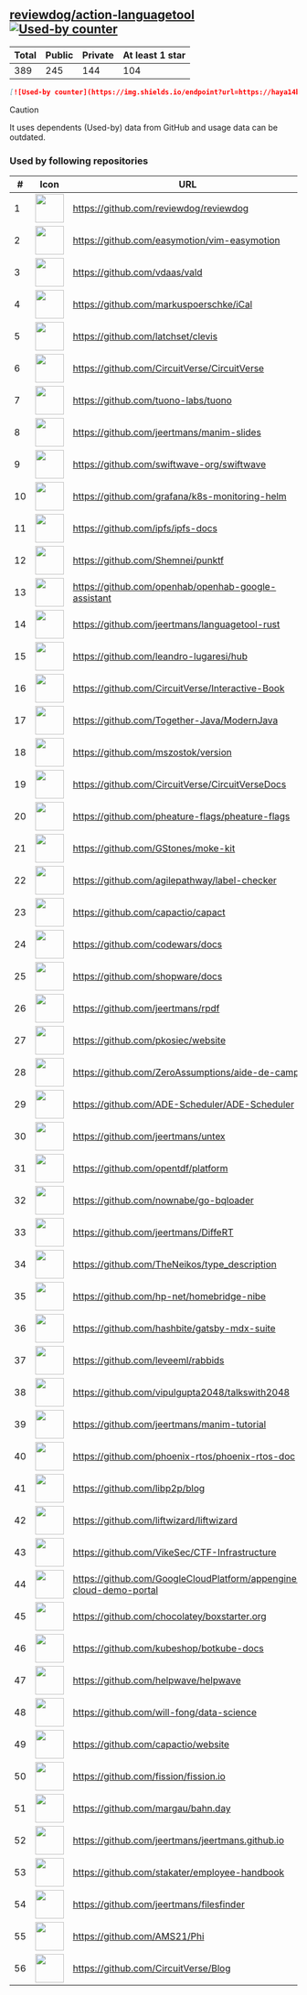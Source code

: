 





## [reviewdog/action-languagetool](https://github.com/reviewdog/action-languagetool) [![Used-by counter](https://img.shields.io/endpoint?url=https://haya14busa.github.io/github-used-by/data/reviewdog/action-languagetool/shieldsio.json)](https://github.com/haya14busa/github-used-by/tree/main/repo/reviewdog/action-languagetool)

| Total | Public | Private | At least 1 star
| ----- | ------ | ------- | ---------------
| 389 | 245 | 144 | 104 |

```md
[![Used-by counter](https://img.shields.io/endpoint?url=https://haya14busa.github.io/github-used-by/data/reviewdog/action-languagetool/shieldsio.json)](https://github.com/haya14busa/github-used-by/tree/main/repo/reviewdog/action-languagetool)
```

> [!CAUTION]
> It uses dependents (Used-by) data from GitHub and usage data can be outdated.

### Used by following repositories

| # | Icon | URL | Stars |
| -- | -- | -- | -- | 
|1|<img src="https://github.com/reviewdog.png" width=50 height=50>|https://github.com/reviewdog/reviewdog|8210|
|2|<img src="https://github.com/easymotion.png" width=50 height=50>|https://github.com/easymotion/vim-easymotion|7565|
|3|<img src="https://github.com/vdaas.png" width=50 height=50>|https://github.com/vdaas/vald|1576|
|4|<img src="https://github.com/markuspoerschke.png" width=50 height=50>|https://github.com/markuspoerschke/iCal|1142|
|5|<img src="https://github.com/latchset.png" width=50 height=50>|https://github.com/latchset/clevis|988|
|6|<img src="https://github.com/CircuitVerse.png" width=50 height=50>|https://github.com/CircuitVerse/CircuitVerse|942|
|7|<img src="https://github.com/tuono-labs.png" width=50 height=50>|https://github.com/tuono-labs/tuono|645|
|8|<img src="https://github.com/jeertmans.png" width=50 height=50>|https://github.com/jeertmans/manim-slides|567|
|9|<img src="https://github.com/swiftwave-org.png" width=50 height=50>|https://github.com/swiftwave-org/swiftwave|547|
|10|<img src="https://github.com/grafana.png" width=50 height=50>|https://github.com/grafana/k8s-monitoring-helm|347|
|11|<img src="https://github.com/ipfs.png" width=50 height=50>|https://github.com/ipfs/ipfs-docs|305|
|12|<img src="https://github.com/Shemnei.png" width=50 height=50>|https://github.com/Shemnei/punktf|257|
|13|<img src="https://github.com/openhab.png" width=50 height=50>|https://github.com/openhab/openhab-google-assistant|173|
|14|<img src="https://github.com/jeertmans.png" width=50 height=50>|https://github.com/jeertmans/languagetool-rust|170|
|15|<img src="https://github.com/leandro-lugaresi.png" width=50 height=50>|https://github.com/leandro-lugaresi/hub|147|
|16|<img src="https://github.com/CircuitVerse.png" width=50 height=50>|https://github.com/CircuitVerse/Interactive-Book|143|
|17|<img src="https://github.com/Together-Java.png" width=50 height=50>|https://github.com/Together-Java/ModernJava|107|
|18|<img src="https://github.com/mszostok.png" width=50 height=50>|https://github.com/mszostok/version|105|
|19|<img src="https://github.com/CircuitVerse.png" width=50 height=50>|https://github.com/CircuitVerse/CircuitVerseDocs|88|
|20|<img src="https://github.com/pheature-flags.png" width=50 height=50>|https://github.com/pheature-flags/pheature-flags|82|
|21|<img src="https://github.com/GStones.png" width=50 height=50>|https://github.com/GStones/moke-kit|80|
|22|<img src="https://github.com/agilepathway.png" width=50 height=50>|https://github.com/agilepathway/label-checker|80|
|23|<img src="https://github.com/capactio.png" width=50 height=50>|https://github.com/capactio/capact|79|
|24|<img src="https://github.com/codewars.png" width=50 height=50>|https://github.com/codewars/docs|56|
|25|<img src="https://github.com/shopware.png" width=50 height=50>|https://github.com/shopware/docs|51|
|26|<img src="https://github.com/jeertmans.png" width=50 height=50>|https://github.com/jeertmans/rpdf|36|
|27|<img src="https://github.com/pkosiec.png" width=50 height=50>|https://github.com/pkosiec/website|32|
|28|<img src="https://github.com/ZeroAssumptions.png" width=50 height=50>|https://github.com/ZeroAssumptions/aide-de-camp|31|
|29|<img src="https://github.com/ADE-Scheduler.png" width=50 height=50>|https://github.com/ADE-Scheduler/ADE-Scheduler|30|
|30|<img src="https://github.com/jeertmans.png" width=50 height=50>|https://github.com/jeertmans/untex|27|
|31|<img src="https://github.com/opentdf.png" width=50 height=50>|https://github.com/opentdf/platform|22|
|32|<img src="https://github.com/nownabe.png" width=50 height=50>|https://github.com/nownabe/go-bqloader|21|
|33|<img src="https://github.com/jeertmans.png" width=50 height=50>|https://github.com/jeertmans/DiffeRT|19|
|34|<img src="https://github.com/TheNeikos.png" width=50 height=50>|https://github.com/TheNeikos/type_description|19|
|35|<img src="https://github.com/hp-net.png" width=50 height=50>|https://github.com/hp-net/homebridge-nibe|16|
|36|<img src="https://github.com/hashbite.png" width=50 height=50>|https://github.com/hashbite/gatsby-mdx-suite|14|
|37|<img src="https://github.com/leveeml.png" width=50 height=50>|https://github.com/leveeml/rabbids|14|
|38|<img src="https://github.com/vipulgupta2048.png" width=50 height=50>|https://github.com/vipulgupta2048/talkswith2048|12|
|39|<img src="https://github.com/jeertmans.png" width=50 height=50>|https://github.com/jeertmans/manim-tutorial|11|
|40|<img src="https://github.com/phoenix-rtos.png" width=50 height=50>|https://github.com/phoenix-rtos/phoenix-rtos-doc|10|
|41|<img src="https://github.com/libp2p.png" width=50 height=50>|https://github.com/libp2p/blog|9|
|42|<img src="https://github.com/liftwizard.png" width=50 height=50>|https://github.com/liftwizard/liftwizard|9|
|43|<img src="https://github.com/VikeSec.png" width=50 height=50>|https://github.com/VikeSec/CTF-Infrastructure|8|
|44|<img src="https://github.com/GoogleCloudPlatform.png" width=50 height=50>|https://github.com/GoogleCloudPlatform/appengine-cloud-demo-portal|8|
|45|<img src="https://github.com/chocolatey.png" width=50 height=50>|https://github.com/chocolatey/boxstarter.org|7|
|46|<img src="https://github.com/kubeshop.png" width=50 height=50>|https://github.com/kubeshop/botkube-docs|7|
|47|<img src="https://github.com/helpwave.png" width=50 height=50>|https://github.com/helpwave/helpwave|6|
|48|<img src="https://github.com/will-fong.png" width=50 height=50>|https://github.com/will-fong/data-science|6|
|49|<img src="https://github.com/capactio.png" width=50 height=50>|https://github.com/capactio/website|6|
|50|<img src="https://github.com/fission.png" width=50 height=50>|https://github.com/fission/fission.io|6|
|51|<img src="https://github.com/margau.png" width=50 height=50>|https://github.com/margau/bahn.day|5|
|52|<img src="https://github.com/jeertmans.png" width=50 height=50>|https://github.com/jeertmans/jeertmans.github.io|5|
|53|<img src="https://github.com/stakater.png" width=50 height=50>|https://github.com/stakater/employee-handbook|5|
|54|<img src="https://github.com/jeertmans.png" width=50 height=50>|https://github.com/jeertmans/filesfinder|5|
|55|<img src="https://github.com/AMS21.png" width=50 height=50>|https://github.com/AMS21/Phi|5|
|56|<img src="https://github.com/CircuitVerse.png" width=50 height=50>|https://github.com/CircuitVerse/Blog|5|
